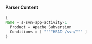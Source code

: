 #### Parser Content
```Java
{
Name = s-svn-app-activity-1
  Product = Apache Subversion
  Conditions = [ """"HEAD /svn/""" ]
}
```